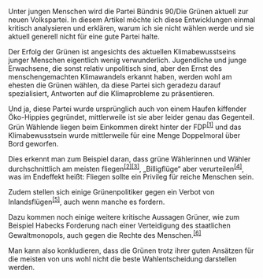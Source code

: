 Unter jungen Menschen wird die Partei Bündnis 90/Die Grünen aktuell zur neuen Volkspartei. In diesem Artikel möchte ich diese Entwicklungen einmal kritisch analysieren und erklären, warum ich sie nicht wählen werde und sie aktuell generell nicht für eine gute Partei halte.

Der Erfolg der Grünen ist angesichts des aktuellen Klimabewusstseins junger Menschen eigentlich wenig verwunderlich. Jugendliche und junge Erwachsene, die sonst relativ unpolitisch sind, aber den Ernst des menschengemachten Klimawandels erkannt haben, werden wohl am ehesten die Grünen wählen, da diese Partei sich geradezu darauf spezialisiert, Antworten auf die Klimaprobleme zu präsentieren.

Und ja, diese Partei wurde ursprünglich auch von einem Haufen kiffender Öko-Hippies gegründet, mittlerweile ist sie aber leider genau das Gegenteil. Grün Wählende liegen beim Einkommen direkt hinter der FDP<sup><a href="https://www.diw.de/documents/publikationen/73/diw_01.c.562050.de/17-29.pdf">[1]</a></sup> und das Klimabewusstsein wurde mittlerweile für eine Menge Doppelmoral über Bord geworfen.

Dies erkennt man zum Beispiel daran, dass grüne Wählerinnen und Wähler durchschnittlich am meisten fliegen<sup><a href="https://www.spiegel.de/fotostrecke/umfrage-zum-luftverkehr-gruen-fliegt-oft-fotostrecke-120972-2.html">[2]</a></sup><sup><a href="https://www.spiegel.de/fotostrecke/umfrage-zum-luftverkehr-gruen-fliegt-oft-fotostrecke-120972-3.html">[3]</a></sup>, „Billigflüge“ aber verurteilen<sup><a href="https://www.spiegel.de/fotostrecke/umfrage-zum-luftverkehr-gruen-fliegt-oft-fotostrecke-120972-4.html">[4]</a></sup>, was im Endeffekt heißt: Fliegen sollte ein Privileg für reiche Menschen sein.

Zudem stellen sich einige Grünenpolitiker gegen ein Verbot von Inlandsflügen<sup><a href="https://spon.de/afxmB">[5]</a></sup>, auch wenn manche es fordern.

Dazu kommen noch einige weitere kritische Aussagen Grüner, wie zum Beispiel Habecks Forderung nach einer Verteidigung des staatlichen Gewaltmonopols, auch gegen die Rechte des Menschen.<sup><a href="https://spon.de/afwWT">[6]</a></sup>

Man kann also konkludieren, dass die Grünen trotz ihrer guten Ansätzen für die meisten von uns wohl nicht die beste Wahlentscheidung darstellen werden.
